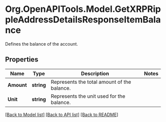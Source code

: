 # Org.OpenAPITools.Model.GetXRPRippleAddressDetailsResponseItemBalance
Defines the balance of the account.

## Properties

Name | Type | Description | Notes
------------ | ------------- | ------------- | -------------
**Amount** | **string** | Represents the total amount of the balance. | 
**Unit** | **string** | Represents the unit used for the balance. | 

[[Back to Model list]](../README.md#documentation-for-models) [[Back to API list]](../README.md#documentation-for-api-endpoints) [[Back to README]](../README.md)

